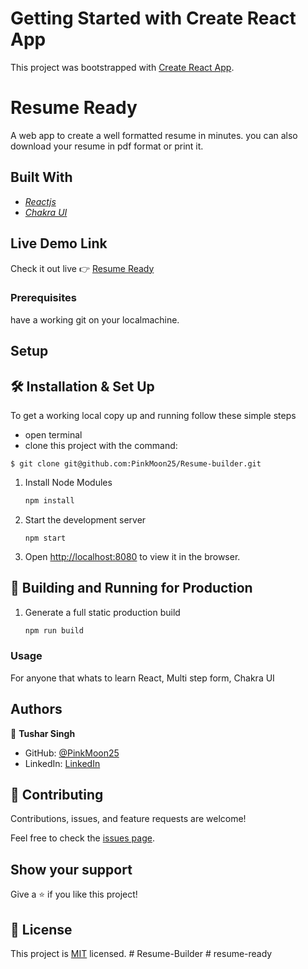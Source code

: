 # Getting Started with Create React App

This project was bootstrapped with [Create React App](https://github.com/facebook/create-react-app).

# Resume Ready

A web app to create a well formatted resume in minutes. you can also download your resume in pdf format or print it.

## Built With

 - *[Reactjs](https://reactjs.org/)*
 - *[Chakra UI](https://chakra-ui.com/)*
 
## Live Demo Link

   Check it out live :point_right: [Resume Ready](https://resume-builder-pinkmoon25.vercel.app/)

### Prerequisites

have a working git on your localmachine.

## Setup


## 🛠 Installation & Set Up
To get a working local copy up and running follow these simple steps

- open terminal
- clone this project with the command:

```
$ git clone git@github.com:PinkMoon25/Resume-builder.git
```
1. Install Node Modules

   ```sh
   npm install
   ```

2. Start the development server

   ```
   npm start
   ```

3. Open [http://localhost:8080](http://localhost:8080) to view it in the browser.

## 🚀 Building and Running for Production

1. Generate a full static production build

   ```sh
   npm run build
   ```
### Usage
For anyone that whats to learn React, Multi step form, Chakra UI


## Authors

👤 **Tushar Singh**

- GitHub: [@PinkMoon25](https://github.com/PinkMoon25/)
- LinkedIn: [LinkedIn](https://www.linkedin.com/in/meet-tushar-singh/)
 
## 🤝 Contributing

Contributions, issues, and feature requests are welcome!

Feel free to check the [issues page](https://github.com/PinkMoon25/Resume-builder/issues).


## Show your support

Give a ⭐️ if you like this project!

## 📝 License

This project is [MIT](./LICENSE) licensed.
#   R e s u m e - B u i l d e r  
 #   r e s u m e - r e a d y  
 